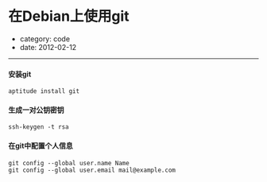 # 在Debian上使用git  
- category: code  
- date: 2012-02-12  

---------------

#### 安装git

    aptitude install git

#### 生成一对公钥密钥

    ssh-keygen -t rsa

#### 在git中配置个人信息

	git config --global user.name Name
	git config --global user.email mail@example.com
